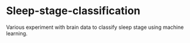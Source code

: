 # Sleep-stage-classification
Various experiment with brain data to classify sleep stage using machine learning.
